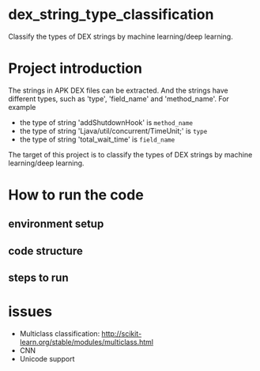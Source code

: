 # dex_string_type_classification
Classify the types of DEX strings by machine learning/deep learning.


# Project introduction

The strings in APK DEX files can be extracted. And the strings have different types, such as 'type', 'field_name' and 'method_name'. For example
* the type of string 'addShutdownHook' is `method_name`
* the type of string 'Ljava/util/concurrent/TimeUnit;' is `type`
* the type of string 'total_wait_time' is `field_name`

The target of this project is to classify the types of DEX strings by machine learning/deep learning.




# How to run the code

## environment setup



## code structure



## steps to run






# issues

* Multiclass classification: http://scikit-learn.org/stable/modules/multiclass.html
* CNN 
* Unicode support